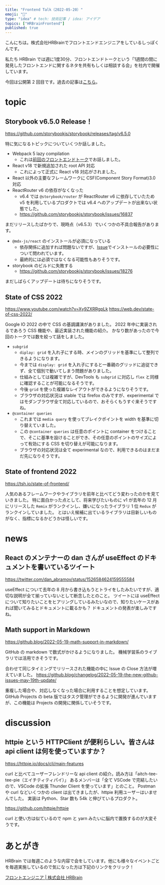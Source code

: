 ```yaml
---
title: "Frontend Talk（2022-05-20）"
emoji: "🧠"
type: "idea" # tech: 技術記事 / idea: アイデア
topics: ["HRBrainFrontend"]
published: true
---
```


<!-- prettier-ignore-start -->
<!-- textlint-disable -->
こんにちは。株式会社HRBrainでフロントエンドエンジニアをしているしっぽくんです。

私たち HRBrain では週に1度30分、フロントエンドトークという「1週間の間に発見したフロントエンドに関するネタを共有もしくは相談する会」を社内で開催しています。  

今回は公開第 2 回目です。過去の記事は[こちら](https://zenn.dev/topics/hrbrainfrontend)。
<!-- textlint-enable -->
<!-- prettier-ignore-end -->

# topic

## Storybook v6.5.0 Release！

https://github.com/storybookjs/storybook/releases/tag/v6.5.0

特に気になるトピックについていくつか話しました。

- Webpack 5 lazy compilation
  - これは[前回のフロントエンドトーク](https://zenn.dev/hrbrain/articles/frontend-talk-20220513)でお話しました。
- React v18 で新規追加された root API 対応
  - これによって正式に React v18 対応がされました。
- React 以外の主要なフレームワークに CSF(Component Story Format)3.0 対応
- ReactRouter v6 の依存がなくなった
  - v6.4 では `@storybook/router` が ReactRouter v6 に依存していたため v5 を利用しているプロダクトでは v6.4 へのアップデートが出来ない状態でした。
  - https://github.com/storybookjs/storybook/issues/16837

まだリリースしたばかりで、現時点（v6.5.3）でいくつかの不具合報告があります。

- `@mdx-js/react` のインストールが必須になっている
  - 依存関係に追加すれば問題ないですが、[Issue](https://github.com/storybookjs/storybook/issues/18266)でインストールの必要性について問われています。
  - 最終的には必須ではなくなる可能性もありそうです。
- storybook のビルドに失敗する
  - https://github.com/storybookjs/storybook/issues/18276

まだしばらくアップデートは待ちになりそうです。

## State of CSS 2022

https://www.youtube.com/watch?v=Xy9ZXRRgpLk
https://web.dev/state-of-css-2022/

Google IO 2022 の中で CSS の基調講演がありました。
2022 年中に実装されるであろう CSS 機能や、最近実装された機能の紹介。
かなり数があったので今回のトークでは数を絞って話をしました。

- `subgrid`
  - `diplay: grid` を入れ子にする時、メインのグリッドを基準にして整列できるようになります。
  - 今までは `display: grid` を入れ子にすると一番親のグリッドに追従できず、全て個別で動いてしまう問題がありました。
  - 仕組みとしては複雑ですが、DevTools も `subgrid` に対応し `flex` と同様に確認することが可能になるそうです。
  - 今後 `grid` を使った複雑なレイアウトができるようになりそうです。
  - ブラウザの対応状況は stable では firefox のみですが、experimental ではモダンブラウザ全て対応しているので、おそらくもうすぐ来そうですね。
- `@container queries`
  - これまでは `media query` を使ってブレイクポイントを width を基準に切り替えていました。
  - この `@container queries` は任意のポイントに container をつけることで、そこに基準を設けることができ、その任意のポイントのサイズによって有効にする CSS を切り替えが可能になります。
  - ブラウザの対応状況は全て experimental なので、利用できるのはまだまだ先になりそうです。

## State of frontend 2022

https://tsh.io/state-of-frontend/

人気のあるフレームワークやライブラリを前年と比べてどう変わったのかを見ていきました。
特に面白かった点として、将来学びたいものに v1 が去年の 12 月にリリースした `Remix` がランクインし、嫌いになったライブラリ 1 位 `Redux` がランクインしていました。
とはいえ候補に出ているライブラリは目新しいものがなく、指標になるかどうかは怪しいです。

# news

## React のメンテナーの dan さんが useEffect のドキュメントを書いているツイート

https://twitter.com/dan_abramov/status/1526584624159555584

useEffect について去年の 8 月から書き込もうとトライをしたみたいですが、適切な説明が全て揃っていないとして断念したとのこと。
ツイートには useEffect について知りたいことをヒアリングしているみたいなので、知りたいケースがあれば聞いてみるとドキュメントに載るかも？
ドキュメントの発表が楽しみですね。

## Math support in Markdown

https://github.blog/2022-05-19-math-support-in-markdown/

GitHub の markdown で数式がかけるようになりました。
機械学習系のライブラリでは活用できそうです。

合わせて同じタイミングでリリースされた機能の中に Issue の Close 方法が増えていました。
https://github.blog/changelog/2022-05-19-the-new-github-issues-may-19th-update/

重複した場合や、対応しなくなった場合に利用することを想定しています。
GitHub Projects の beta 版ではタスク管理ができるように開発が進んでいますが、この機能は Projects の開発に関係していそうです。

# discussion

## httpie という HTTPClient が便利らしい。皆さんは api client は何を使っていますか？

https://httpie.io/docs/cli/main-features

curl と比べてユーザーフレンドリーな api client の紹介。読み方は「aitch-tee-tee-pie（エイチティティパイ）」
あるメンバーは「全て VSCode で完結したいので、VSCode の拡張 Thunder Client を使っています」とのこと。
Postman や curl などいくつかの client は出てきましたが、httpie 利用ユーザーはいませんでした。
実装は Python、Star 数も 54k と伸びているプロダクト。

https://github.com/httpie/httpie

curl と使い方は似ているので npm と yarn みたいに脳内で置換するのが大変そうです。

<!-- textlint-disable -->

# あとがき

HRBrain では毎週このような内容で会をしています。他にも様々なイベントごとを毎週実施しているので気になった方は下記のリンクをクリック！

[フロントエンジニア | 株式会社 HRBrain](https://hrmos.co/pages/hrbrain/jobs/2110210)

<!-- textlint-enable -->
